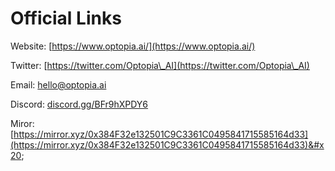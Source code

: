 # Official Links

Website: [https://www.optopia.ai/](https://www.optopia.ai/)

Twitter: [https://twitter.com/Optopia\_AI](https://twitter.com/Optopia\_AI)

Email: [hello@optopia.ai](mailto:hello@optopia.ai)

Discord: [discord.gg/BFr9hXPDY6](https://t.co/RnhgvWMa9e)

Miror: [https://mirror.xyz/0x384F32e132501C9C3361C0495841715585164d33](https://mirror.xyz/0x384F32e132501C9C3361C0495841715585164d33)&#x20;
